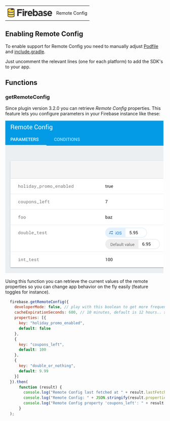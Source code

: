<table>
<tr style="border:none">
<td style="border:none; padding:0"><img src="images/firebase.png" width="154px" height="43px" alt="Firebase"/></td>
<td style="border:none; padding:4">Remote Config</td>
</tr>
</table>

## Enabling Remote Config
To enable support for Remote Config you need to manually adjust
[Podfile](platforms/ios/Podfile) and [include.gradle](platforms/android/include.gradle).

Just uncomment the relevant lines (one for each platform) to add the SDK's to your app.

## Functions

### getRemoteConfig
Since plugin version 3.2.0 you can retrieve _Remote Config_ properties.
This feature lets you configure parameters in your Firebase instance like these:

<img src="images/remote-config.png" width="500px" height="482px" alt="Remote Config"/>

Using this function you can retrieve the current values of the remote properties
so you can change app behavior on the fly easily (feature toggles for instance).


```js
  firebase.getRemoteConfig({
    developerMode: false, // play with this boolean to get more frequent updates during development
    cacheExpirationSeconds: 600, // 10 minutes, default is 12 hours.. set to a lower value during dev
    properties: [{
      key: "holiday_promo_enabled",
      default: false
    },
    {
      key: "coupons_left",
      default: 100
    },
    {
      key: "double_or_nothing",
      default: 9.99
    }]
  }).then(
      function (result) {
        console.log("Remote Config last fetched at " + result.lastFetch);
        console.log("Remote Config: " + JSON.stringify(result.properties));
        console.log("Remote Config property 'coupons_left': " + result.properties.coupons_left);
      }
  );
```
